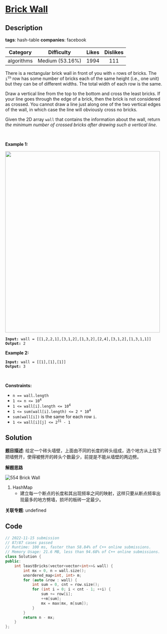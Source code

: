 # [Brick Wall](https://leetcode.com/problems/brick-wall/description/)

## Description

**tags**: hash-table
**companies**: facebook

|  Category  |   Difficulty    | Likes | Dislikes |
| :--------: | :-------------: | :---: | :------: |
| algorithms | Medium (53.16%) | 1994  |   111    |

<p>There is a rectangular brick wall in front of you with <code>n</code> rows of bricks. The <code>i<sup>th</sup></code> row has some number of bricks each of the same height (i.e., one unit) but they can be of different widths. The total width of each row is the same.</p>

<p>Draw a vertical line from the top to the bottom and cross the least bricks. If your line goes through the edge of a brick, then the brick is not considered as crossed. You cannot draw a line just along one of the two vertical edges of the wall, in which case the line will obviously cross no bricks.</p>

<p>Given the 2D array <code>wall</code> that contains the information about the wall, return <em>the minimum number of crossed bricks after drawing such a vertical line</em>.</p>

<p>&nbsp;</p>
<p><strong class="example">Example 1:</strong></p>
<img alt="" src="https://assets.leetcode.com/uploads/2021/04/24/cutwall-grid.jpg" style="width: 493px; height: 577px;" />
<pre><code><strong>Input:</strong> wall = [[1,2,2,1],[3,1,2],[1,3,2],[2,4],[3,1,2],[1,3,1,1]]
<strong>Output:</strong> 2</code></pre>

<p><strong class="example">Example 2:</strong></p>

<pre><code><strong>Input:</strong> wall = [[1],[1],[1]]
<strong>Output:</strong> 3</code></pre>

<p>&nbsp;</p>
<p><strong>Constraints:</strong></p>

<ul>
  <li><code>n == wall.length</code></li>
  <li><code>1 &lt;= n &lt;= 10<sup>4</sup></code></li>
  <li><code>1 &lt;= wall[i].length &lt;= 10<sup>4</sup></code></li>
  <li><code>1 &lt;= sum(wall[i].length) &lt;= 2 * 10<sup>4</sup></code></li>
  <li><code>sum(wall[i])</code> is the same for each row <code>i</code>.</li>
  <li><code>1 &lt;= wall[i][j] &lt;= 2<sup>31</sup> - 1</code></li>
</ul>

## Solution

**题目描述**: 给定一个砖头墙壁，上面由不同的长度的砖头组成，选个地方从上往下把墙劈开，使得被劈开的砖头个数最少，前提是不能从墙壁的两边劈。

**解题思路**

![554 Brick Wall](https://gitlab.com/convexwf/convex-resource/-/raw/master/convex-notes/leetcode-554_Brick_Wall.png)

1. HashMap
   - 建立每一个断点的长度和其出现频率之间的映射，这样只要从断点频率出现最多的地方劈墙，损坏的板砖一定最少。

**关联专题**: undefined

## Code

```cpp
// 2022-11-15 submission
// 87/87 cases passed
// Runtime: 100 ms, faster than 58.84% of C++ online submissions.
// Memory Usage: 21.6 MB, less than 94.68% of C++ online submissions.
class Solution {
public:
    int leastBricks(vector<vector<int>>& wall) {
        int mx = 0, n = wall.size();
        unordered_map<int, int> m;
        for (auto &row : wall) {
            int sum = 0, cnt = row.size();
            for (int i = 0; i < cnt - 1; ++i) {
                sum += row[i];
                ++m[sum];
                mx = max(mx, m[sum]);
            }
        }
        return n - mx;
    }
};
```

